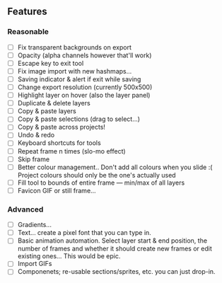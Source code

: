 ## Features

### Reasonable

- [ ] Fix transparent backgrounds on export
- [ ] Opacity (alpha channels however that'll work)
- [ ] Escape key to exit tool
- [ ] Fix image import with new hashmaps...
- [ ] Saving indicator & alert if exit while saving
- [ ] Change export resolution (currently 500x500)
- [ ] Highlight layer on hover (also the layer panel)
- [ ] Duplicate & delete layers
- [ ] Copy & paste layers
- [ ] Copy & paste selections (drag to select...)
- [ ] Copy & paste across projects!
- [ ] Undo & redo
- [ ] Keyboard shortcuts for tools
- [ ] Repeat frame n times (slo-mo effect)
- [ ] Skip frame
- [ ] Better colour management.. Don't add all colours when you slide :( Project colours should only be the one's actually used
- [ ] Fill tool to bounds of entire frame — min/max of all layers
- [ ] Favicon GIF or still frame...

### Advanced

- [ ] Gradients...
- [ ] Text... create a pixel font that you can type in.
- [ ] Basic animation automation. Select layer start & end position, the number of frames and whether it should create new frames or edit existing ones... This would be epic.
- [ ] Import GIFs
- [ ] Componenets; re-usable sections/sprites, etc. you can just drop-in.